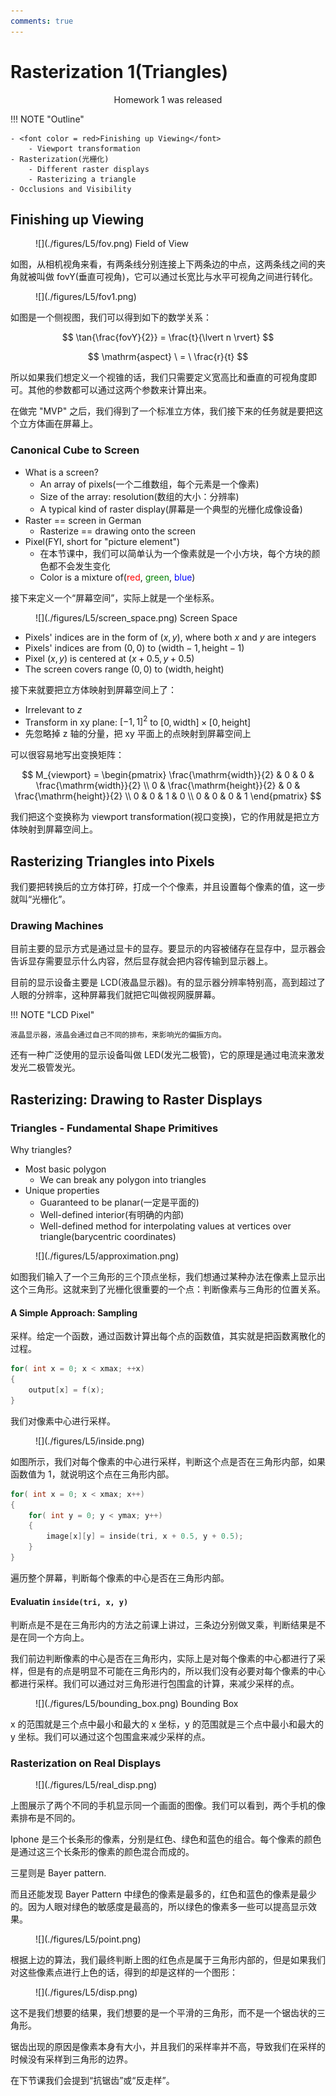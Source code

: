 ```yaml
---
comments: true
---
```


# **Rasterization 1(Triangles)**

<body>
<p align = "center">Homework 1 was released</p>
</body>

!!! NOTE "Outline"

    - <font color = red>Finishing up Viewing</font>
        - Viewport transformation
    - Rasterization(光栅化)
        - Different raster displays
        - Rasterizing a triangle
    - Occlusions and Visibility

## **Finishing up Viewing**

<figure markdown="span">
![](./figures/L5/fov.png)
<figurecaption>Field of View</figurecaption>
</figure>

如图，从相机视角来看，有两条线分别连接上下两条边的中点，这两条线之间的夹角就被叫做 fovY(垂直可视角)，它可以通过长宽比与水平可视角之间进行转化。

<figure markdown="span">
![](./figures/L5/fov1.png)
</figure>

如图是一个侧视图，我们可以得到如下的数学关系：

$$
\tan{\frac{fovY}{2}} = \frac{t}{\lvert n \rvert}
$$

$$
\mathrm{aspect} \ = \ \frac{r}{t}
$$

所以如果我们想定义一个视锥的话，我们只需要定义宽高比和垂直的可视角度即可。其他的参数都可以通过这两个参数来计算出来。

在做完 "MVP" 之后，我们得到了一个标准立方体，我们接下来的任务就是要把这个立方体画在屏幕上。

### **Canonical Cube to Screen**

- What is a screen?
    - An array of pixels(一个二维数组，每个元素是一个像素)
    - Size of the array: resolution(数组的大小：分辨率)
    - A typical kind of raster display(屏幕是一个典型的光栅化成像设备)
- Raster == screen in German
    - Rasterize == drawing onto the screen
- Pixel(FYI, short for "picture element")
    - 在本节课中，我们可以简单认为一个像素就是一个小方块，每个方块的颜色都不会发生变化
    - Color is a mixture of(<font color = red>red</font>, <font color = green>green</font>, <font color = blue>blue</font>)

接下来定义一个“屏幕空间”，实际上就是一个坐标系。

<figure markdown="span">
![](./figures/L5/screen_space.png)
<figurecaption>Screen Space</figurecaption>
</figure>

- Pixels' indices are in the form of $(x, y)$, where both $x$ and $y$ are integers
- Pixels' indices are from $(0, 0)$ to $(\mathrm{width} - 1, \mathrm{height} - 1)$
- Pixel $(x, y)$ is centered at $(x + 0.5, y + 0.5)$
- The screen covers range $(0, 0)$ to $(\mathrm{width}, \mathrm{height})$

接下来就要把立方体映射到屏幕空间上了：

- Irrelevant to $z$
- Transform in xy plane: $[-1, 1]^2$ to $[0, \mathrm{width}] \times [0, \mathrm{height}]$
- 先忽略掉 z 轴的分量，把 xy 平面上的点映射到屏幕空间上

可以很容易地写出变换矩阵：

$$
M_{viewport} =
\begin{pmatrix}
\frac{\mathrm{width}}{2} & 0 & 0 & \frac{\mathrm{width}}{2} \\
0 & \frac{\mathrm{height}}{2} & 0 & \frac{\mathrm{height}}{2} \\
0 & 0 & 1 & 0 \\
0 & 0 & 0 & 1
\end{pmatrix}
$$

我们把这个变换称为 viewport transformation(视口变换)，它的作用就是把立方体映射到屏幕空间上。

## **Rasterizing Triangles into Pixels**

我们要把转换后的立方体打碎，打成一个个像素，并且设置每个像素的值，这一步就叫“光栅化”。

### **Drawing Machines**

目前主要的显示方式是通过显卡的显存。要显示的内容被储存在显存中，显示器会告诉显存需要显示什么内容，然后显存就会把内容传输到显示器上。

目前的显示设备主要是 LCD(液晶显示器)。有的显示器分辨率特别高，高到超过了人眼的分辨率，这种屏幕我们就把它叫做视网膜屏幕。

!!! NOTE "LCD Pixel"

    液晶显示器，液晶会通过自己不同的排布，来影响光的偏振方向。

还有一种广泛使用的显示设备叫做 LED(发光二极管)，它的原理是通过电流来激发发光二极管发光。

## **Rasterizing: Drawing to Raster Displays**

### **Triangles - Fundamental Shape Primitives**

Why triangles?

- Most basic polygon
    - We can break any polygon into triangles
- Unique properties
    - Guaranteed to be planar(一定是平面的)
    - Well-defined interior(有明确的内部)
    - Well-defined method for interpolating values at vertices over triangle(barycentric coordinates)

<figure markdown="span">
![](./figures/L5/approximation.png)
</figure>

如图我们输入了一个三角形的三个顶点坐标，我们想通过某种办法在像素上显示出这个三角形。这就来到了光栅化很重要的一个点：判断像素与三角形的位置关系。

#### **A Simple Approach: Sampling**

采样。给定一个函数，通过函数计算出每个点的函数值，其实就是把函数离散化的过程。

```cpp
for( int x = 0; x < xmax; ++x)
{
    output[x] = f(x);
}
```

我们对像素中心进行采样。

<figure markdown="span">
![](./figures/L5/inside.png)
</figure>

如图所示，我们对每个像素的中心进行采样，判断这个点是否在三角形内部，如果函数值为 1，就说明这个点在三角形内部。

```cpp
for( int x = 0; x < xmax; x++)
{
    for( int y = 0; y < ymax; y++)
    {
        image[x][y] = inside(tri, x + 0.5, y + 0.5);
    }
}
```

遍历整个屏幕，判断每个像素的中心是否在三角形内部。

#### **Evaluatin ```inside(tri, x, y)```**

判断点是不是在三角形内的方法之前课上讲过，三条边分别做叉乘，判断结果是不是在同一个方向上。

我们前边判断像素的中心是否在三角形内，实际上是对每个像素的中心都进行了采样，但是有的点是明显不可能在三角形内的，所以我们没有必要对每个像素的中心都进行采样。我们可以通过对三角形进行包围盒的计算，来减少采样的点。

<figure markdown="span">
![](./figures/L5/bounding_box.png)
<figurecaption>Bounding Box</figurecaption>
</figure>

x 的范围就是三个点中最小和最大的 x 坐标，y 的范围就是三个点中最小和最大的 y 坐标。我们可以通过这个包围盒来减少采样的点。

### **Rasterization on Real Displays**

<figure markdown="span">
![](./figures/L5/real_disp.png)
</figure>

上图展示了两个不同的手机显示同一个画面的图像。我们可以看到，两个手机的像素排布是不同的。

Iphone 是三个长条形的像素，分别是红色、绿色和蓝色的组合。每个像素的颜色是通过这三个长条形的像素的颜色混合而成的。

三星则是 Bayer pattern.

而且还能发现 Bayer Pattern 中绿色的像素是最多的，红色和蓝色的像素是最少的。因为人眼对绿色的敏感度是最高的，所以绿色的像素多一些可以提高显示效果。

<figure markdown="span">
![](./figures/L5/point.png)
</figure>

根据上边的算法，我们最终判断上图的红色点是属于三角形内部的，但是如果我们对这些像素点进行上色的话，得到的却是这样的一个图形：

<figure markdown="span">
![](./figures/L5/disp.png)
</figure>

这不是我们想要的结果，我们想要的是一个平滑的三角形，而不是一个锯齿状的三角形。

锯齿出现的原因是像素本身有大小，并且我们的采样率并不高，导致我们在采样的时候没有采样到三角形的边界。

在下节课我们会提到“抗锯齿”或“反走样”。